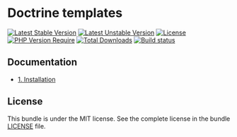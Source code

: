 # Doctrine templates

[![Latest Stable Version](https://poser.pugx.org/softspring/doctrine-templates/v/stable.svg)](https://packagist.org/packages/softspring/doctrine-templates)
[![Latest Unstable Version](https://poser.pugx.org/softspring/doctrine-templates/v/unstable.svg)](https://packagist.org/packages/softspring/doctrine-templates)
[![License](https://poser.pugx.org/softspring/doctrine-templates/license.svg)](https://packagist.org/packages/softspring/doctrine-templates)
[![PHP Version Require](http://poser.pugx.org/softspring/doctrine-templates/require/php)](https://packagist.org/packages/softspring/doctrine-templates)
[![Total Downloads](https://poser.pugx.org/softspring/doctrine-templates/downloads)](https://packagist.org/packages/softspring/doctrine-templates)
[![Build status](https://github.com/softspring/doctrine-templates/actions/workflows/php.yml/badge.svg?branch=5.1)](https://github.com/softspring/doctrine-templates/actions/workflows/php.yml)

## Documentation

* [1. Installation](docs/1_installation.md)

## License

This bundle is under the MIT license. See the complete license in the bundle [LICENSE](LICENSE) file.
